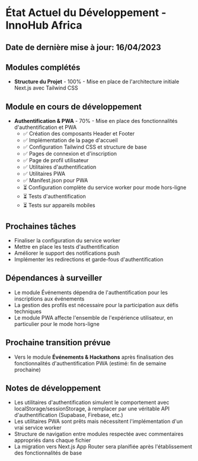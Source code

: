 # État Actuel du Développement - InnoHub Africa

## Date de dernière mise à jour: 16/04/2023

## Modules complétés
- **Structure du Projet** - 100% - Mise en place de l'architecture initiale Next.js avec Tailwind CSS

## Module en cours de développement
- **Authentification & PWA** - 70% - Mise en place des fonctionnalités d'authentification et PWA
  - ✅ Création des composants Header et Footer
  - ✅ Implémentation de la page d'accueil
  - ✅ Configuration Tailwind CSS et structure de base
  - ✅ Pages de connexion et d'inscription
  - ✅ Page de profil utilisateur
  - ✅ Utilitaires d'authentification
  - ✅ Utilitaires PWA
  - ✅ Manifest.json pour PWA
  - ⏳ Configuration complète du service worker pour mode hors-ligne
  - ⏳ Tests d'authentification
  - ⏳ Tests sur appareils mobiles

## Prochaines tâches
- Finaliser la configuration du service worker
- Mettre en place les tests d'authentification
- Améliorer le support des notifications push
- Implémenter les redirections et garde-fous d'authentification

## Dépendances à surveiller
- Le module Événements dépendra de l'authentification pour les inscriptions aux événements
- La gestion des profils est nécessaire pour la participation aux défis techniques
- Le module PWA affecte l'ensemble de l'expérience utilisateur, en particulier pour le mode hors-ligne

## Prochaine transition prévue
- Vers le module **Événements & Hackathons** après finalisation des fonctionnalités d'authentification PWA (estimé: fin de semaine prochaine)

## Notes de développement
- Les utilitaires d'authentification simulent le comportement avec localStorage/sessionStorage, à remplacer par une véritable API d'authentification (Supabase, Firebase, etc.)
- Les utilitaires PWA sont prêts mais nécessitent l'implémentation d'un vrai service worker
- Structure de navigation entre modules respectée avec commentaires appropriés dans chaque fichier
- La migration vers Next.js App Router sera planifiée après l'établissement des fonctionnalités de base 